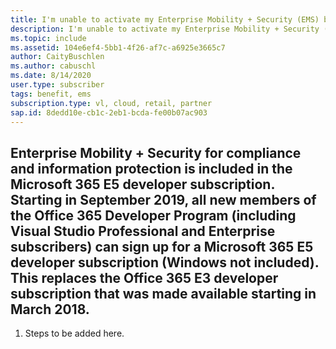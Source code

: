 ```yaml
---
title: I'm unable to activate my Enterprise Mobility + Security (EMS) benefit.
description: I'm unable to activate my Enterprise Mobility + Security (EMS) benefit included with my Visual Studio subscription? 
ms.topic: include
ms.assetid: 104e6ef4-5bb1-4f26-af7c-a6925e3665c7
author: CaityBuschlen
ms.author: cabuschl
ms.date: 8/14/2020
user.type: subscriber
tags: benefit, ems
subscription.type: vl, cloud, retail, partner
sap.id: 8dedd10e-cb1c-2eb1-bcda-fe00b07ac903
---
```


## Enterprise Mobility + Security for compliance and information protection is included in the Microsoft 365 E5 developer subscription. Starting in September 2019, all new members of the Office 365 Developer Program (including Visual Studio Professional and Enterprise subscribers) can sign up for a Microsoft 365 E5 developer subscription (Windows not included). This replaces the Office 365 E3 developer subscription that was made available starting in March 2018. 
1. Steps to be added here.